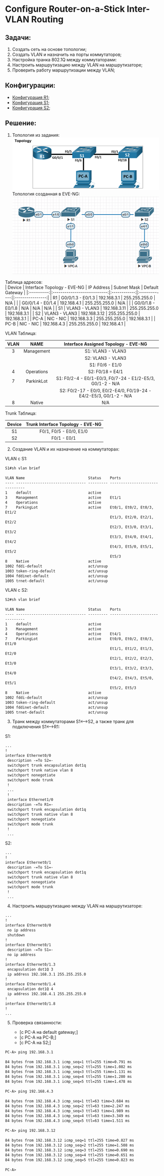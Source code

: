 # Configure Router-on-a-Stick Inter-VLAN Routing

## Задачи:
 1. Создать сеть на основе топологии;
 2. Создать VLAN и назначить на порты коммутаторов;
 3. Настройка транка 802.1Q между коммутаторами:
 4. Настроить маршрутизацию между VLAN на маршрутизаторе;
 5. Проверить работу маршрутизации между VLAN;  

 ## Конфигурации:  
  - [Конфигурация R1](config-R1);  
  - [Конфигурация S1](config-S1);  
  - [Конфигурация S2](config-S2);  
  
##  Решение:
 1. Топология из задания:  
 ![](topology.png)  
 Топология созданная в EVE-NG:  
 ![](eve-ng.png)    
 
 Таблица адресов:  
| Device     | Interface Topology - EVE-NG  | IP Address   | Subnet Mask   | Default Gateway  |
|:----------:|:----------------------------:|:------------:|:-------------:|:----------------:|
| R1         | G0/0/1.3 - E0/1.3            | 192.168.3.1  | 255.255.255.0 | N/A              |
|            | G0/0/1.4 - E0/1.4            | 192.168.4.1  | 255.255.255.0 | N/A              |
|            | G0/0/1.8 - E0/1.8            | N/A          | N/A           | N/A              |
| S1         | VLAN3 - VLAN3                | 192.168.3.11 | 255.255.255.0 | 192.168.3.1      |
| S2         | VLAN3 - VLAN3                | 192.168.3.12 | 255.255.255.0 | 192.168.3.1      |
| PC-A       | NIC - NIC                    | 192.168.3.3  | 255.255.255.0 | 192.168.3.1      |
| PC-B       | NIC - NIC                    | 192.168.4.3  | 255.255.255.0 | 192.168.4.1      |  

VLAN Таблица:  

| VLAN | NAME       | Interface Assigned Topology - EVE-NG                              |
|:----:|:----------:|:-----------------------------------------------------------------:|
| 3    | Management | S1: VLAN3 - VLAN3                                                 |
|      |            | S2: VLAN3 - VLAN3                                                 |
|      |            | S1: F0/6 - E1/0                                                   |
| 4    | Operations | S2: F0/18 = E4/1                                                  |
| 7    | ParkinkLot | S1: F0/2-4 - E0/1-E0/3, F0/7-24 - E1/2-E5/3, G0/1-2 - N/A         |
|      |            | S2: F0/2-17 - E0/0, E0/2-E4/0, F0/19-24 - E4/2-E5/3, G0/1-2 - N/A |
| 8    | Native     | N/A                                                               |  

Trunk Таблица:  

| Device |Trunk Interface Topology - EVE-NG |
|:------:|:--------------------------------:|
| S1     | F0/1, F0/5 - E0/0, E1/0          |
| S2     | F0/1 - E0/1                      |  


 2. Создание VLAN и их назначение на коммутаторах:  

VLAN с S1:  

```
S1#sh vlan brief

VLAN Name                             Status    Ports
---- -------------------------------- --------- -------------------------------
1    default                          active
3    Management                       active    Et1/1
4    Operations                       active
7    ParkingLot                       active    Et0/1, Et0/2, Et0/3, Et1/2
                                                Et1/3, Et2/0, Et2/1, Et2/2
                                                Et2/3, Et3/0, Et3/1, Et3/2
                                                Et3/3, Et4/0, Et4/1, Et4/2
                                                Et4/3, Et5/0, Et5/1, Et5/2
                                                Et5/3
8    Native                           active
1002 fddi-default                     act/unsup
1003 token-ring-default               act/unsup
1004 fddinet-default                  act/unsup
1005 trnet-default                    act/unsup
```  

VLAN с S2:  

```
S2#sh vlan brief

VLAN Name                             Status    Ports
---- -------------------------------- --------- -------------------------------
1    default                          active
3    Management                       active
4    Operations                       active    Et4/1
7    ParkingLot                       active    Et0/0, Et0/2, Et0/3, Et1/0
                                                Et1/1, Et1/2, Et1/3, Et2/0
                                                Et2/1, Et2/2, Et2/3, Et3/0
                                                Et3/1, Et3/2, Et3/3, Et4/0
                                                Et4/2, Et4/3, Et5/0, Et5/1
                                                Et5/2, Et5/3
8    Native                           active
1002 fddi-default                     act/unsup
1003 token-ring-default               act/unsup
1004 fddinet-default                  act/unsup
1005 trnet-default                    act/unsup
```  
3. Транк между коммутаторами S1<-->S2, а также транк для подключения S1<-->R1:  

S1:  

```
...
!
interface Ethernet0/0
 description -=To S2=-
 switchport trunk encapsulation dot1q
 switchport trunk native vlan 8
 switchport nonegotiate
 switchport mode trunk
 !
 ...
 !
 interface Ethernet1/0
 description -=To R1=-
 switchport trunk encapsulation dot1q
 switchport trunk native vlan 8
 switchport nonegotiate
 switchport mode trunk
 !
 ...

```  
S2:  

```
...
!
interface Ethernet0/1
 description -=To S1=-
 switchport trunk encapsulation dot1q
 switchport trunk native vlan 8
 switchport nonegotiate
 switchport mode trunk
 !
 ...
```  
4. Настроить маршрутизацию между VLAN на маршрутизаторе:  

```
...
!
interface Ethernet0/0
 no ip address
 shutdown
!
interface Ethernet0/1
 description -=To S1=-
 no ip address
!
interface Ethernet0/1.3
 encapsulation dot1Q 3
 ip address 192.168.3.1 255.255.255.0
!
interface Ethernet0/1.4
 encapsulation dot1Q 4
 ip address 192.168.4.1 255.255.255.0
!
interface Ethernet0/1.8
!
...
```  
5. Проверка связанности:  

   - [с PC-A на default gateway;]  
   - [с PC-A на PC-B;]
   - [с PC-A на S2;]

```
PC-A> ping 192.168.3.1

84 bytes from 192.168.3.1 icmp_seq=1 ttl=255 time=0.791 ms
84 bytes from 192.168.3.1 icmp_seq=2 ttl=255 time=1.082 ms
84 bytes from 192.168.3.1 icmp_seq=3 ttl=255 time=1.131 ms
84 bytes from 192.168.3.1 icmp_seq=4 ttl=255 time=1.280 ms
84 bytes from 192.168.3.1 icmp_seq=5 ttl=255 time=1.478 ms

PC-A> ping 192.168.4.3

84 bytes from 192.168.4.3 icmp_seq=1 ttl=63 time=3.684 ms
84 bytes from 192.168.4.3 icmp_seq=2 ttl=63 time=2.247 ms
84 bytes from 192.168.4.3 icmp_seq=3 ttl=63 time=1.989 ms
84 bytes from 192.168.4.3 icmp_seq=4 ttl=63 time=3.349 ms
84 bytes from 192.168.4.3 icmp_seq=5 ttl=63 time=1.511 ms

PC-A> ping 192.168.3.12

84 bytes from 192.168.3.12 icmp_seq=1 ttl=255 time=0.827 ms
84 bytes from 192.168.3.12 icmp_seq=2 ttl=255 time=1.508 ms
84 bytes from 192.168.3.12 icmp_seq=3 ttl=255 time=0.690 ms
84 bytes from 192.168.3.12 icmp_seq=4 ttl=255 time=0.651 ms
84 bytes from 192.168.3.12 icmp_seq=5 ttl=255 time=0.823 ms

PC-A>
```  
